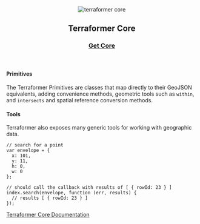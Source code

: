 <header class="subhead">
  <img src="/img/terraformer-core.png" alt="terraformer core">
  <h2>Terraformer Core</h2>
  <h3><a href="/" class="button button-light">Get Core</a></h3>
</header>

<h4> Primitives </h4>

The Terraformer Primitives are classes that map directly to their GeoJSON equivalents, adding convenience methods, geometric tools such as `within`, and `intersects` and spatial reference conversion methods.

<h4> Tools </h4>

Terraformer also exposes many generic tools for working with geographic data.

    // search for a point
    var envelope = {
      x: 101,
      y: 11,
      h: 0,
      w: 0
    };

    // should call the callback with results of [ { rowId: 23 } ]
    index.search(envelope, function (err, results) {
      // results [ { rowId: 23 } ]
    });

[Terraformer Core Documentation](/)
